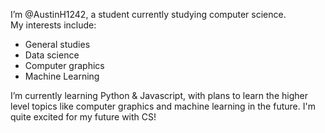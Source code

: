 I’m @AustinH1242, a student currently studying computer science. <br>
My interests include:
- General studies
- Data science
- Computer graphics
- Machine Learning

I’m currently learning Python & Javascript, with plans to learn the higher level topics like computer graphics and machine learning in the future. I'm quite excited for my future with CS!

<!---
AustinH1242/AustinH1242 is a ✨ special ✨ repository because its `README.md` (this file) appears on your GitHub profile.
You can click the Preview link to take a look at your changes.
--->
